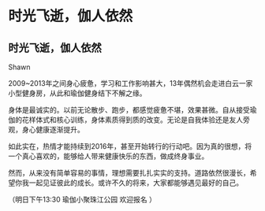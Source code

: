 # 时光飞逝，伽人依然



## **时光飞逝，伽人依然**

Shawn 

2009~2013年之间身心疲惫，学习和工作影响甚大，13年偶然机会走进白云一家小型健身房，从此和瑜伽健身结下不解之缘。

身体是最诚实的。以前无论散步、跑步，都感觉疲惫不堪，效果甚微。自从接受瑜伽的花样体式和核心训练，身体素质得到质的改变。无论是自我体验还是友人旁观，身心健康逐渐提升。

如此实在，热情才能持续到2016年，甚至开始转行的行动吧。因为真的很想，将一个真心喜欢的，能够给人带来健康快乐的东西，做成终身事业。

然而，从来没有简单容易的事情，理想需要扎扎实实的支持。道路依然很漫长，希望你我一起见证彼此的成长。或许不久的将来，大家都能够遇见最好的自己。                         

（明日下午13:30 瑜伽小聚珠江公园 欢迎报名 ）
